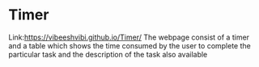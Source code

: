 # Timer
Link:https://vibeeshvibi.github.io/Timer/
The webpage consist of a timer and a table which shows the time consumed by the user to complete the particular task and the description of the task also available
